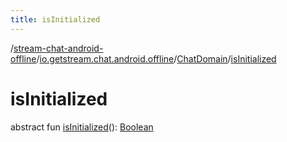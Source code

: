 ```yaml
---
title: isInitialized
---
```

/[stream-chat-android-offline](../../index.md)/[io.getstream.chat.android.offline](../index.md)/[ChatDomain](index.md)/[isInitialized](isInitialized.md)  
  
  
  
# isInitialized  
abstract fun [isInitialized](isInitialized.md)(): [Boolean](https://kotlinlang.org/api/latest/jvm/stdlib/kotlin/-boolean/index.html)
